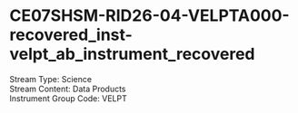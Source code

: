 # CE07SHSM-RID26-04-VELPTA000-recovered_inst-velpt_ab_instrument_recovered

Stream Type: Science<br>
Stream Content: Data Products<br>
Instrument Group Code: VELPT<br>
